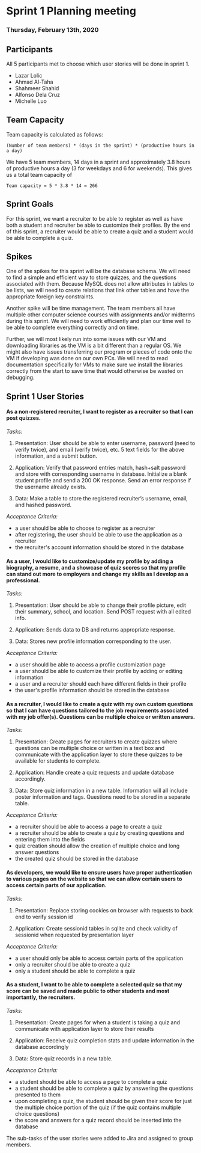 # Sprint 1 Planning meeting

### Thursday, February 13th, 2020

## Participants

All 5 participants met to choose which user stories will be done in sprint 1. 

- Lazar Lolic
- Ahmad Al-Taha
- Shahmeer Shahid
- Alfonso Dela Cruz
- Michelle Luo

## Team Capacity

Team capacity is calculated as follows: 

    (Number of team members) * (days in the sprint) * (productive hours in a day)

We have 5 team members, 14 days in a sprint and approximately 3.8 hours of productive hours a day (3 for weekdays and 6 for weekends).
This gives us a total team capacity of 
    
    Team capacity = 5 * 3.8 * 14 = 266

## Sprint Goals

For this sprint, we want a recruiter to be able to register as well as have both a student and recruiter be able to customize their profiles. By the end of this sprint, a recruiter would be able to create a quiz and a student would be able to complete a quiz.

## Spikes

One of the spikes for this sprint will be the database schema. We will need to find a simple and efficient way to store quizzes, and the questions associated with them. Because MySQL does not allow attributes in tables to be lists, we will need to create relations that link other tables and have the appropriate foreign key constraints.

Another spike will be time management. The team members all have multiple other computer science courses with assignments and/or midterms during this sprint. We will need to work efficiently and plan our time well to be able to complete everything correctly and on time.

Further, we will most likely run into some issues with our VM and downloading libraries as the VM is a bit different than a regular OS. We might also have issues transferring our program or pieces of code onto the VM if developing was done on our own PCs. We will need to read documentation specifically for VMs to make sure we install the libraries correctly from the start to save time that would otherwise be wasted on debugging.

## Sprint 1 User Stories

#### As a non-registered recruiter, I want to register as a recruiter so that I can post quizzes.

_Tasks:_

1. Presentation: User should be able to enter username, password (need to verify twice), and email (verify twice), etc. 5 text fields for the above information, and a submit button.

2. Application: Verify that password entries match, hash+salt password and store with corresponding username in database. Initialize a blank student profile and send a 200 OK response. Send an error response if the username already exists.
   
3. Data: Make a table to store the registered recruiter’s username, email, and hashed password.

_Acceptance Criteria:_
* a user should be able to choose to register as a recruiter
* after registering, the user should be able to use the application as a recruiter
* the recruiter's account information should be stored in the database


#### As a user, I would like to customize/update my profile by adding a biography, a resume, and a showcase of quiz scores so that my profile can stand out more to employers and change my skills as I develop as a professional.

_Tasks:_

1. Presentation: User should be able to change their profile picture, edit their summary, school, and location. Send POST request with all edited info.

2. Application: Sends data to DB and returns appropriate response.

3. Data: Stores new profile information corresponding to the user.

_Acceptance Criteria:_
* a user should be able to access a profile customization page
* a user should be able to customize their profile by adding or editing information
* a user and a recruiter should each have different fields in their profile
* the user's profile information should be stored in the database


#### As a recruiter, I would like to create a quiz with my own custom questions so that I can have questions tailored to the job requirements associated with my job offer(s). Questions can be multiple choice or written answers.

_Tasks:_

1. Presentation: Create pages for recruiters to create quizzes where questions can be multiple choice or written in a text box and communicate with the application layer to store these quizzes to be available for students to complete.

2. Application: Handle create a quiz requests and update database accordingly.

3. Data: Store quiz information in a new table. Information will all include poster information and tags. Questions need to be stored in a separate table.

_Acceptance Criteria:_
* a recruiter should be able to access a page to create a quiz
* a recruiter should be able to create a quiz by creating questions and entering them into the fields
* quiz creation should allow the creation of multiple choice and long answer questions
* the created quiz should be stored in the database


#### As developers, we would like to ensure users have proper authentication to various pages on the website so that we can allow certain users to access certain parts of our application.

_Tasks:_

1. Presentation: Replace storing cookies on browser with requests to back end to verify session id

2. Application: Create sessionid tables in sqlite and check validity of sessionid when requested by presentation layer

_Acceptance Criteria:_
* a user should only be able to access certain parts of the application
* only a recruiter should be able to create a quiz
* only a student should be able to complete a quiz


#### As a student, I want to be able to complete a selected quiz so that my score can be saved and made public to other students and most importantly, the recruiters.

_Tasks:_

1. Presentation: Create pages for when a student is taking a quiz and communicate with application layer to store their results

2. Application: Receive quiz completion stats and update information in the database accordingly

3. Data: Store quiz records in a new table.

_Acceptance Criteria:_
* a student should be able to access a page to complete a quiz
* a student should be able to complete a quiz by answering the questions presented to them
* upon completing a quiz, the student should be given their score for just the multiple choice portion of the quiz (if the quiz contains multiple choice questions)
* the score and answers for a quiz record should be inserted into the database


The sub-tasks of the user stories were added to Jira and assigned to group members.
